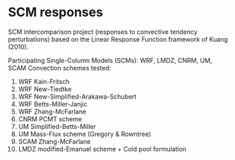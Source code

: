 # SCM responses
SCM intercomparison project (responses to convective tendency perturbations) based on the Linear Response Function framework of Kuang (2010). 

Participating Single-Column Models (SCMs): WRF, LMDZ, CNRM, UM, SCAM
Convection schemes tested:
1. WRF Kain-Fritsch
2. WRF New-Tiedtke
3. WRF New-Simplified-Arakawa-Schubert
4. WRF Betts-Miller-Janjic
5. WRF Zhang-McFarlane 
6. CNRM PCMT scheme
7. UM Simplified-Betts-Miller
8. UM Mass-Flux scheme (Gregory & Rowntree)
9. SCAM Zhang-McFarlane
10. LMDZ modified-Emanuel scheme + Cold pool formulation
